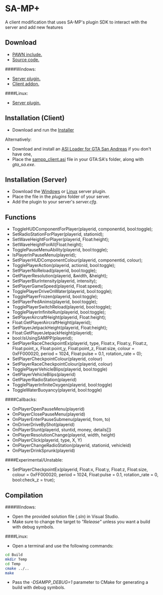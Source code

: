 SA-MP+
==========

A client modification that uses SA-MP's plugin SDK to interact with the server and add new features

Download
---------
  * [PAWN include.](Build/sampp.inc?raw=true)
  * [Source code.](https://github.com/v01d-/SA-MP-Plus/archive/master.zip)

####Windows:
  * [Server plugin.](Build/Release/sampp_server.dll?raw=true)
  * [Client addon.](Build/Release/sampp_client.asi?raw=true)

####Linux:
  * [Server plugin.](Build/Release/sampp_server.so?raw=true)

Installation (Client)
---------
 * Download and run the [Installer](https://github.com/KingHual/SA-MP-Plus/blob/master/Build/Release/sampp-v1.0.exe?raw=true)
 
 Alternatively:

  * Download and install an [ASI Loader for GTA San Andreas](http://www.gtagarage.com/mods/show.php?id=8321) if you don't have one,
  * Place the [sampp_client.asi](Build/Release/sampp_client.asi?raw=true) file in your GTA:SA's folder, along with *gta_sa.exe*.
  

Installation (Server)
---------
  * Download the [Windows](Build/Release/sampp_server.dll?raw=true) or [Linux](Build/Release/sampp_server.so?raw=true) server plugin.
  * Place the file in the *plugins* folder of your server.
  * Add the plugin to your server's *server.cfg*.

Functions
---------
  * ToggleHUDComponentForPlayer(playerid, componentid, bool:toggle);
  * SetRadioStationForPlayer(playerid, stationid);
  * SetWaveHeightForPlayer(playerid, Float:height);
  * SetWaveHeightForAll(Float:height);
  * TogglePauseMenuAbility(playerid, bool:toggle);
  * IsPlayerInPauseMenu(playerid);
  * SetPlayerHUDComponentColour(playerid, componentid, colour);
  * TogglePlayerAction(playerid, actionid, bool:toggle);
  * SetPlayerNoReload(playerid, bool:toggle);
  * GetPlayerResolution(playerid, &width, &height);
  * SetPlayerBlurIntensity(playerid, intensity);
  * SetPlayerGameSpeed(playerid, Float:speed);
  * TogglePlayerDriveOnWater(playerid, bool:toggle);
  * TogglePlayerFrozen(playerid, bool:toggle);
  * SetPlayerPedAnims(playerid, bool:toggle);
  * TogglePlayerSwitchReload(playerid, bool:toggle);
  * TogglePlayerInfiniteRun(playerid, bool:toggle);
  * SetPlayerAircraftHeight(playerid, Float:height);
  * Float:GetPlayerAircraftHeight(playerid);
  * SetPlayerJetpackHeight(playerid, Float:height);
  * Float:GetPlayerJetpackHeight(playerid);
  * bool:IsUsingSAMPP(playerid);
  * SetPlayerRaceCheckpointEx(playerid, type, Float:x, Float:y, Float:z, Float:point_x, Float:point_y, Float:point_z, Float:size, colour = 0xFF000020, period = 1024, Float:pulse = 0.1, rotation_rate = 0);
  * SetPlayerCheckpointColour(playerid, colour)
  * SetPlayerRaceCheckpointColour(playerid, colour)
  * TogglePlayerVehicleBlips(playerid, bool:toggle)
  * GetPlayerVehicleBlips(playerid)
  * GetPlayerRadioStation(playerid)
  * TogglePlayerInfiniteOxygen(playerid, bool:toggle)
  * ToggleWaterBuoyancy(playerid, bool:toggle)

####Callbacks:
  * OnPlayerOpenPauseMenu(playerid)
  * OnPlayerClosePauseMenu(playerid)
  * OnPlayerEnterPauseSubmenu(playerid, from, to)
  * OnDriverDriveByShot(playerid)
  * OnPlayerStunt(playerid, stuntid, money, details[])
  * OnPlayerResolutionChange(playerid, width, height)
  * OnPlayerClick(playerid, type, X, Y)
  * OnPlayerChangeRadioStation(playerid, stationid, vehicleid)
  * OnPlayerDrinkSprunk(playerid)

####Experimental/Unstable:
  * SetPlayerCheckpointEx(playerid, Float:x, Float:y, Float:z, Float:size, colour = 0xFF000020, period = 1024, Float:pulse = 0.1, rotation_rate = 0, bool:check_z = true);

Compilation
---------

####Windows:
  * Open the provided solution file (.sln) in Visual Studio.
  * Make sure to change the target to *"Release"* unless you want a build with debug symbols.

####Linux:
  * Open a terminal and use the following commands:
```sh
cd Build
mkdir Temp
cd Temp
cmake ../..
make
```
  * Pass the *-DSAMPP_DEBUG=1* parameter to CMake for generating a build with debug symbols.
